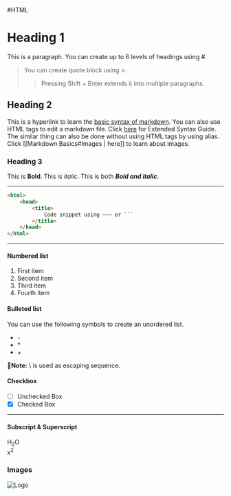 #HTML
# Heading 1
This is a paragraph.
You can create up to 6 levels of headings using #.

>You can create quote block using >.
>>Pressing Shift + Enter extends it into multiple paragraphs.

## Heading 2
This is a hyperlink to learn the [basic syntax of markdown](https://www.markdownguide.org/basic-syntax/).
You can also use HTML tags to edit a markdown file.
Click <a href="https://www.markdownguide.org/extended-syntax/">here</a> for Extended Syntax Guide.
The similar thing can also be done without using HTML tags by using alias.
Click [[Markdown Basics#Images | here]] to learn about images.

### Heading 3
This is **Bold**.
This is *italic*.
This is both ***Bold and italic***.

---

~~~ html
<html>
	<head>
		<title>
			Code snippet using ~~~ or ```
		</title>
	</head>
</html>
~~~

___

#### Numbered list
1. First item  
2. Second item  
3. Third item  
4. Fourth item

#### Bulleted list
You can use the following symbols to create an unordered list.
- \-
- \*
- \+

📝**Note:** \\ is used as escaping sequence.

#### Checkbox
- [ ] Unchecked Box
- [x] Checked Box

***

#### Subscript & Superscript
H<sub>2</sub>O<br>
x<sup>2</sup>

### Images
![Logo](https://upload.wikimedia.org/wikipedia/commons/1/10/2023_Obsidian_logo.svg)